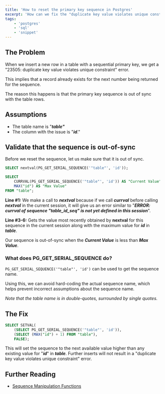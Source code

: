 ```yaml
---
title: 'How to reset the primary key sequence in Postgres'
excerpt: 'How can we fix the "duplicate key value violates unique constraint" error because the primary key sequence is out of sync from the records in the table'
tags:
    - 'postgres'
    - 'sql'
    - 'snippet'
---
```


## The Problem

When we insert a new row in a table with a sequential primary key, we get a "23505: duplicate key value violates unique constraint" error.

This implies that a record already exists for the next number being returned for the sequence.

The reason this happens is that the primary key sequence is out of sync with the table rows.

## Assumptions

-   The table name is "**_table"_**
-   The column with the issue is "**_id_**."

## Validate that the sequence is out-of-sync

Before we reset the sequence, let us make sure that it is out of sync.

```sql
SELECT nextval(PG_GET_SERIAL_SEQUENCE('"table"', 'id'));

SELECT
    CURRVAL(PG_GET_SERIAL_SEQUENCE('"table"', 'id')) AS "Current Value",
    MAX("id") AS "Max Value"
FROM "table";
```

**Line #1:** We make a call to **_nextval_** because if we call **_currval_** before calling **_nextval_** in the current session, it will give us an error similar to "**_ERROR: currval of sequence "table_id_seq" is not yet defined in this session_**".

**Line #3-6:** Gets the value most recently obtained by **nextval** for this sequence in the current session along with the maximum value for **_id_** in **_table_**.

Our sequence is out-of-sync when the **_Current Value_** is less than **_Max Value_**.

### What does PG_GET_SERIAL_SEQUENCE do?

`PG_GET_SERIAL_SEQUENCE('"table"', 'id')` can be used to get the sequence name.

Using this, we can avoid hard-coding the actual sequence name, which helps prevent incorrect assumptions about the sequence name.

_Note that the table name is in double-quotes, surrounded by single quotes._

## The Fix

```sql
SELECT SETVAL(
    (SELECT PG_GET_SERIAL_SEQUENCE('"table"', 'id')),
    (SELECT (MAX("id") + 1) FROM "table"),
    FALSE);
```

This will set the sequence to the next available value higher than any existing value for "**_id_**" in **_table_**. Further inserts will not result in a "duplicate key value violates unique constraint" error.

## Further Reading

-   [Sequence Manipulation Functions](https://www.postgresql.org/docs/current/functions-sequence.html)
